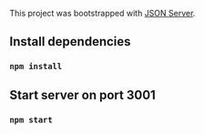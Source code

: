 This project was bootstrapped with [JSON Server](https://github.com/typicode/json-server).

## Install dependencies

### `npm install`

## Start server on port 3001

### `npm start`


